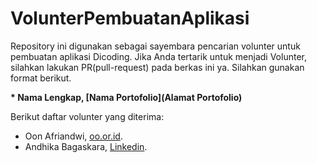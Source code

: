 # VolunterPembuatanAplikasi
Repository ini digunakan sebagai sayembara pencarian volunter untuk pembuatan aplikasi Dicoding. Jika Anda tertarik untuk menjadi Volunter, silahkan lakukan PR(pull-request) pada berkas ini ya. Silahkan gunakan format berikut.

**\* Nama Lengkap, [Nama Portofolio](Alamat Portofolio)**

Berikut daftar volunter yang diterima:

* Oon Afriandwi, [oo.or.id](https://oo.or.id).
* Andhika Bagaskara, [Linkedin](https://www.linkedin.com/in/gilang-adhan/).
